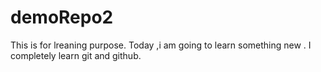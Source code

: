 # demoRepo2
This is for lreaning purpose.
Today ,i am going to learn something new .
I completely learn git and github.
